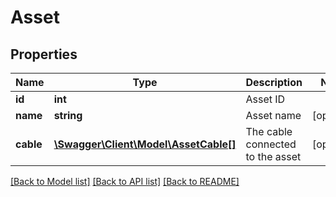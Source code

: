 # Asset

## Properties
Name | Type | Description | Notes
------------ | ------------- | ------------- | -------------
**id** | **int** | Asset ID | 
**name** | **string** | Asset name | [optional] 
**cable** | [**\Swagger\Client\Model\AssetCable[]**](AssetCable.md) | The cable connected to the asset | [optional] 

[[Back to Model list]](../README.md#documentation-for-models) [[Back to API list]](../README.md#documentation-for-api-endpoints) [[Back to README]](../README.md)


